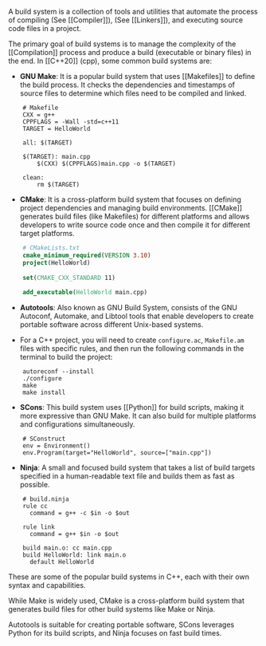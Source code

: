 A build system is a collection of tools and utilities that automate the process of compiling (See [[Compiler]]),  (See [[Linkers]]), and executing source code files in a project.

The primary goal of build systems is to manage the complexity of the [[Compilation]] process and produce a build (executable or binary files) in the end. In [[C++20]] (cpp), some common build systems are:

- **GNU Make**: It is a popular build system that uses [[Makefiles]] to define the build process. It checks the dependencies and timestamps of source files to determine which files need to be compiled and linked.

```make
    # Makefile
    CXX = g++
    CPPFLAGS = -Wall -std=c++11
    TARGET = HelloWorld
    
    all: $(TARGET)
    
    $(TARGET): main.cpp
        $(CXX) $(CPPFLAGS)main.cpp -o $(TARGET)
    
    clean:
        rm $(TARGET)
```

- **CMake**: It is a cross-platform build system that focuses on defining project dependencies and managing build environments. [[CMake]] generates build files (like Makefiles) for different platforms and allows developers to write source code once and then compile it for different target platforms.

```cmake
    # CMakeLists.txt
    cmake_minimum_required(VERSION 3.10)
    project(HelloWorld)
    
    set(CMAKE_CXX_STANDARD 11)
    
    add_executable(HelloWorld main.cpp)
```

- **Autotools**: Also known as GNU Build System, consists of the GNU Autoconf, Automake, and Libtool tools that enable developers to create portable software across different Unix-based systems. 

- For a C++ project, you will need to create `configure.ac`, `Makefile.am` files with specific rules, and then run the following commands in the terminal to build the project:

```
    autoreconf --install
    ./configure
    make
    make install
```

- **SCons**: This build system uses [[Python]] for build scripts, making it more expressive than GNU Make. It can also build for multiple platforms and configurations simultaneously.

```
    # SConstruct
    env = Environment()
    env.Program(target="HelloWorld", source=["main.cpp"])
```

- **Ninja**: A small and focused build system that takes a list of build targets specified in a human-readable text file and builds them as fast as possible.

```
    # build.ninja
    rule cc
      command = g++ -c $in -o $out
    
    rule link
      command = g++ $in -o $out
    
    build main.o: cc main.cpp
    build HelloWorld: link main.o
      default HelloWorld
```

These are some of the popular build systems in C++, each with their own syntax and capabilities. 

While Make is widely used, CMake is a cross-platform build system that generates build files for other build systems like Make or Ninja. 

Autotools is suitable for creating portable software, SCons leverages Python for its build scripts, and Ninja focuses on fast build times.